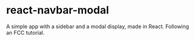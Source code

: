 # react-navbar-modal
A simple app with a sidebar and a modal display, made in React. Following an FCC tutorial.
